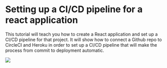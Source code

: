# Setting up a CI/CD pipeline for a react application

This tutorial will teach you how to create a React application and set up a CI/CD pipeline for that project. It will show how to connect a Github repo to CircleCI and Heroku in order to set up a CI/CD pipeline that will make the process from commit to deployment automatic.

![](https://github.com/ElliotDoak/complex-locket/workflows/CI/badge.svg)
